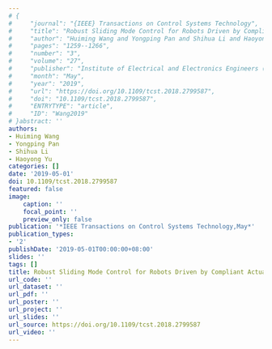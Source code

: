 ```yaml
---
# {
#     "journal": "{IEEE} Transactions on Control Systems Technology",
#     "title": "Robust Sliding Mode Control for Robots Driven by Compliant Actuators",
#     "author": "Huiming Wang and Yongping Pan and Shihua Li and Haoyong Yu",
#     "pages": "1259--1266",
#     "number": "3",
#     "volume": "27",
#     "publisher": "Institute of Electrical and Electronics Engineers ({IEEE})",
#     "month": "May",
#     "year": "2019",
#     "url": "https://doi.org/10.1109/tcst.2018.2799587",
#     "doi": "10.1109/tcst.2018.2799587",
#     "ENTRYTYPE": "article",
#     "ID": "Wang2019"
# }abstract: ''
authors:
- Huiming Wang
- Yongping Pan
- Shihua Li
- Haoyong Yu
categories: []
date: '2019-05-01'
doi: 10.1109/tcst.2018.2799587
featured: false
image:
    caption: ''
    focal_point: ''
    preview_only: false
publication: '*IEEE Transactions on Control Systems Technology,May*'
publication_types:
- '2'
publishDate: '2019-05-01T00:00:00+08:00'
slides: ''
tags: []
title: Robust Sliding Mode Control for Robots Driven by Compliant Actuators
url_code: ''
url_dataset: ''
url_pdf: ''
url_poster: ''
url_project: ''
url_slides: ''
url_source: https://doi.org/10.1109/tcst.2018.2799587
url_video: ''
---
```

